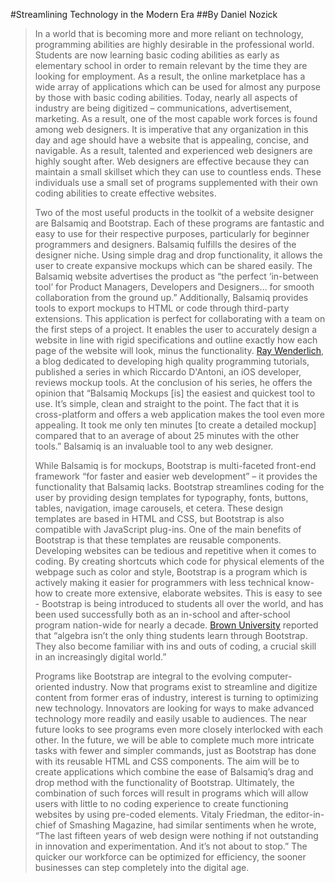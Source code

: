#Streamlining Technology in the Modern Era
##By Daniel Nozick

>In a world that is becoming more and more reliant on technology, programming abilities are highly desirable in the professional world. Students are now learning basic coding abilities as early as elementary school in order to remain relevant by the time they are looking for employment. As a result, the online marketplace has a wide array of applications which can be used for almost any purpose by those with basic coding abilities. Today, nearly all aspects of industry are being digitized – communications, advertisement, marketing. As a result, one of the most capable work forces is found among web designers. It is imperative that any organization in this day and age should have a website that is appealing, concise, and navigable. As a result, talented and experienced web designers are highly sought after. Web designers are effective because they can maintain a small skillset which they can use to countless ends. These individuals use a small set of programs supplemented with their own coding abilities to create effective websites.
>
>Two of the most useful products in the toolkit of a website designer are Balsamiq and Bootstrap. Each of these programs are fantastic and easy to use for their respective purposes, particularly for beginner programmers and designers. Balsamiq fulfills the desires of the designer niche. Using simple drag and drop functionality, it allows the user to create expansive mockups which can be shared easily. The Balsamiq website advertises the product as “the perfect ‘in-between tool’ for Product Managers, Developers and Designers… for smooth collaboration from the ground up.” Additionally, Balsamiq provides tools to export mockups to HTML or code through third-party extensions. This application is perfect for collaborating with a team on the first steps of a project. It enables the user to accurately design a website in line with rigid specifications and outline exactly how each page of the website will look, minus the functionality. [Ray Wenderlich](https://www.raywenderlich.com/64672/app-mockup-tools-reviews-part-2), a blog dedicated to developing high quality programming tutorials, published a series in which Riccardo D'Antoni, an iOS developer, reviews mockup tools. At the conclusion of his series, he offers the opinion that “Balsamiq Mockups [is] the easiest and quickest tool to use. It’s simple, clean and straight to the point. The fact that it is cross-platform and offers a web application makes the tool even more appealing. It took me only ten minutes [to create a detailed mockup] compared that to an average of about 25 minutes with the other tools.” Balsamiq is an invaluable tool to any web designer.
>
>While Balsamiq is for mockups, Bootstrap is multi-faceted front-end framework “for faster and easier web development” – it provides the functionality that Balsamiq lacks. Bootstrap streamlines coding for the user by providing design templates for typography, fonts, buttons, tables, navigation, image carousels, et cetera.  These design templates are based in HTML and CSS, but Bootstrap is also compatible with JavaScript plug-ins. One of the main benefits of Bootstrap is that these templates are reusable components. Developing websites can be tedious and repetitive when it comes to coding. By creating shortcuts which code for physical elements of the webpage such as color and style, Bootstrap is a program which is actively making it easier for programmers with less technical know-how to create more extensive, elaborate websites. This is easy to see - Bootstrap is being introduced to students all over the world, and has been used successfully both as an in-school and after-school program nation-wide for nearly a decade. [Brown University](https://news.brown.edu/articles/2014/04/bootstrap) reported that “algebra isn’t the only thing students learn through Bootstrap. They also become familiar with ins and outs of coding, a crucial skill in an increasingly digital world.”
>
>Programs like Bootstrap are integral to the evolving computer-oriented industry. Now that programs exist to streamline and digitize content from former eras of industry, interest is turning to optimizing new technology. Innovators are looking for ways to make advanced technology more readily and easily usable to audiences. The near future looks to see programs even more closely interlocked with each other. In the future, we will be able to complete much more intricate tasks with fewer and simpler commands, just as Bootstrap has done with its reusable HTML and CSS components. The aim will be to create applications which combine the ease of Balsamiq’s drag and drop method with the functionality of Bootstrap. Ultimately, the combination of such forces will result in programs which will allow users with little to no coding experience to create functioning websites by using pre-coded elements. Vitaly Friedman, the editor-in-chief of Smashing Magazine, had similar sentiments when he wrote, “The last fifteen years of web design were nothing if not outstanding in innovation and experimentation. And it’s not about to stop.” The quicker our workforce can be optimized for efficiency, the sooner businesses can step completely into the digital age.
